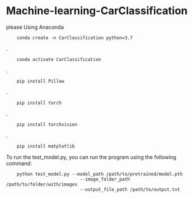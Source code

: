 # Machine-learning-CarClassification
please Using Anaconda

        conda create -n CarClassification python=3.7  
.
        
        conda activate CarClassification  
.
        
        pip install Pillow  
.  
        
        pip install torch  
.
        
        pip install torchvision  
.
        
        pip install matplotlib  

To run the test_model.py, you can run the program using the following command:

        python test_model.py --model_path /path/to/pretrained/model.pth  
                                --image_folder_path /path/to/folder/with/images  
                                --output_file_path /path/to/output.txt  
